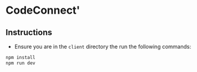 # CodeConnect'

## Instructions

- Ensure you are in the `client` directory the run the following commands:

```bash
npm install
npm run dev
```
